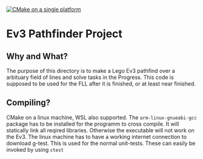 [![CMake on a single platform](https://github.com/wandeltn/ev3-cpp-cmake/actions/workflows/cmake-single-platform.yml/badge.svg?branch=main)](https://github.com/wandeltn/ev3-cpp-cmake/actions/workflows/cmake-single-platform.yml)
# Ev3 Pathfinder Project

## Why and What?

The purpose of this directory is to make a Lego Ev3 pathfind over a arbituary field of lines and solve tasks in the Progress. This code is supposed to be used for the FLL after it is finished, or at least near finished.

## Compiling?

CMake on a linux machine, WSL also supported. The `arm-linux-gnueabi-gcc` package has to be installed for the programm to cross compile. It will statically link all reqired libraries. 
Otherwise the executable will not work on the Ev3. The linux machine has to have a working internet connection to download g-test. This is used for the normal unit-tests. 
These can easily be invoked by using `ctest`
